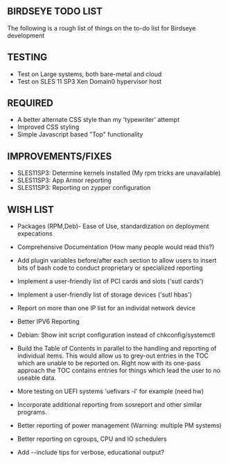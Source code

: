 BIRDSEYE TODO LIST
------------------

The following is a rough list of things on the to-do list for Birdseye
development

TESTING
-------

* Test on Large systems, both bare-metal and cloud
* Test on SLES 11 SP3 Xen Domain0 hypervisor host 

REQUIRED
--------

* A better alternate CSS style than my 'typewriter' attempt
* Improved CSS styling
* Simple Javascript based "Top" functionality

IMPROVEMENTS/FIXES
------------------

* SLES11SP3: Determine kernels installed (My rpm tricks are unavailable)
* SLES11SP3: App Armor reporting
* SLES11SP3: Reporting on zypper configuration

WISH LIST
-----------

* Packages (RPM,Deb)- Ease of Use, standardization on deployment expecations

* Comprehensive Documentation (How many people would read this?)

* Add plugin variables before/after each section to allow users to insert
  bits of bash code to conduct proprietary or specialized reporting

* Implement a user-friendly list of PCI cards and slots ('sutl cards')
* Implement a user-friendly list of storage devices ('sutl hbas')

* Report on more than one IP list for an individal network device

* Better IPV6 Reporting

* Debian: Show init script configuration instead of chkconfig/systemctl

* Build the Table of Contents in parallel to the handling and reporting
  of individual items.  This would allow us to grey-out entries in the TOC
  which are unable to be reported on.  Right now with its one-pass approach
  the TOC contains entries for things which lead the user to no useable data.

* More testing on UEFI systems 'uefivars -l' for example (need hw)

* Incorporate additional reporting from sosreport and other similar programs.

* Better reporting of power management (Warning: multiple PM systems)

* Better reporting on cgroups, CPU and IO schedulers

* Add --include tips for verbose, educational output?

